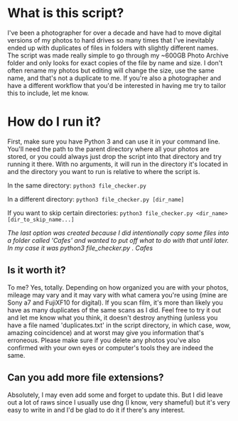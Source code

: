 # What is this script?
I've been a photographer for over a decade and have had to move digital versions of my photos to hard drives so many times that I've inevitably ended up with duplicates of files in folders with slightly different names. The script was made really simple to go through my ~600GB Photo Archive folder and only looks for exact copies of the file by name and size. I don't often rename my photos but editing will change the size, use the same name, and that's not a duplicate to me. If you're also a photographer and have a different workflow that you'd be interested in having me try to tailor this to include, let me know.
# How do I run it?
First, make sure you have Python 3 and can use it in your command line. You'll need the path to the parent directory where all your photos are stored, or you could always just drop the script into that directory and try running it there. With no arguments, it will run in the directory it's located in and the directory you want to run is relative to where the script is.

In the same directory:
`python3 file_checker.py`

In a different directory:
`python3 file_checker.py [dir_name]`

If you want to skip certain directories:
`python3 file_checker.py <dir_name> [dir_to_skip_name...]`

*The last option was created because I did intentionally copy some files into a folder called 'Cafes' and wanted to put off what to do with that until later. In my case it was python3 file_checker.py . Cafes*
## Is it worth it?
To me? Yes, totally. Depending on how organized you are with your photos, mileage may vary and it may vary with what camera you're using (mine are Sony a7 and FujiXF10 for digital). If you scan film, it's more than likely you have as many duplicates of the same scans as I did. Feel free to try it out and let me know what you think, it doesn't destroy anything (unless you have a file named 'duplicates.txt' in the script directory, in which case, wow, amazing coincidence) and at worst may give you information that's erroneous. Please make sure if you delete any photos you've also confirmed with your own eyes or computer's tools they are indeed the same.
## Can you add more file extensions?
Absolutely, I may even add some and forget to update this. But I did leave out a lot of raws since I usually use dng (I know, very shameful) but it's very easy to write in and I'd be glad to do it if there's any interest.
